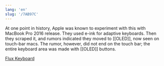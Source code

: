 ```yaml
---
lang: 'en'
slug: '/7AB97C'
---
```


At one point in history, Apple was known to experiment with this with MacBook Pro 2016 release. They used e-ink for adaptive keyboards. Then they scraped it, and rumors indicated they moved to [[OLED]], now seen on touch-bar macs. The rumor, however, did not end on the touch bar; the entire keyboard area was made with [[OLED]] buttons.

[Flux Keyboard](https://fluxkeyboard.com/)

